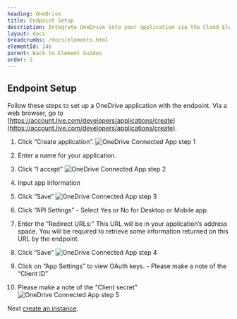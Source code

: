 ```yaml
---
heading: OneDrive
title: Endpoint Setup
description: Integrate OneDrive into your application via the Cloud Elements APIs.
layout: docs
breadcrumbs: /docs/elements.html
elementId: 146
parent: Back to Element Guides
order: 2
---
```

## Endpoint Setup

Follow these steps to set up a OneDrive application with the endpoint.
Via a web browser, go to [https://account.live.com/developers/applications/create](https://account.live.com/developers/applications/create).

1. Click “Create application”.
![OneDrive Connected App step 1](http://cloud-elements.com/wp-content/uploads/2015/04/OneNoteAPI1.png)

2. Enter a name for your application.

3. Click “I accept”
![OneDrive Connected App step 2](http://cloud-elements.com/wp-content/uploads/2015/04/OneNoteAPI2.png)

4. Input app information

5. Click “Save”
![OneDrive Connected App step 3](http://cloud-elements.com/wp-content/uploads/2015/04/OneNoteAPI3.png)

6. Click “API Settings” - Select Yes or No for Desktop or Mobile app.

7. Enter the “Redirect URLs:” This URL will be in your application’s address space. You will be required to retrieve some information returned on this URL by the endpoint.

8. Click “Save”
![OneDrive Connected App step 4](http://cloud-elements.com/wp-content/uploads/2015/04/OneNoteAPI4.png)

9. Click on “App Settings” to view OAuth keys. - Please make a note of the “Client ID”

10. Please make a note of the “Client secret”
![OneDrive Connected App step 5](http://cloud-elements.com/wp-content/uploads/2015/04/OneNoteAPI5.png)

Next [create an instance](onedrive-create-instance.html).
